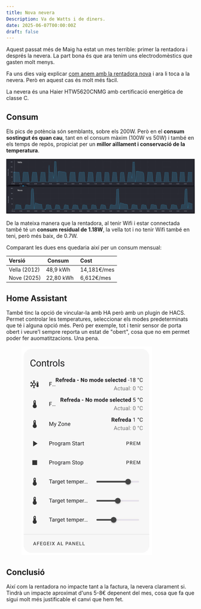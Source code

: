 ```yaml
---
title: Nova nevera
Description: Va de Watts i de diners.
date: 2025-06-07T00:00:00Z
draft: false
---
```

Aquest passat més de Maig ha estat un mes terrible: primer la rentadora i després la nevera. La part bona és que ara tenim uns electrodomèstics que gasten molt menys.

Fa uns dies vaig explicar [com anem amb la rentadora nova](/blog/consum-rentadora) i ara li toca a la nevera. Però en 
aquest cas és molt més fàcil.

La nevera és una Haier HTW5620CNMG amb certificació energètica de classe C.
## Consum

Els pics de potència són semblants, sobre els 200W. Però en el **consum sostingut és quan cau**, tant en el consum màxim (100W vs 50W) i també en els temps de repòs, propiciat per un **millor aïllament i conservació de la temperatura**.

<img src="consum-nevera.webp" alt="Consum neveres" style="max-width: 100%" />

De la mateixa manera que la rentadora, al tenir Wifi i estar connectada també té un **consum residual de 1.18W**, la vella tot i no tenir Wifi també en teni, però més baix, de 0.7W.

Comparant les dues ens quedaria així per un consum mensual:

| Versió | Consum | Cost
| :-------- | :------- | :------- |
| Vella (2012) | 48,9 kWh | 14,181€/mes
| Nove (2025) | 22,80 kWh | 6,612€/mes

## Home Assistant

També tinc la opció de vincular-la amb HA però amb un plugin de HACS. Permet controlar les temperatures, seleccionar els modes predeterminats que té i alguna opció més. Però per exemple, tot i tenir sensor de porta obert i veure'l sempre reporta un estat de "obert", cosa que no em permet poder fer auomatitzacions. Una pena.


<figure>
	<img src="ha-nevera.webp" alt="HA nevera" style="max-width: 350px" />
</figure>

## Conclusió

Així com la rentadora no impacte tant a la factura, la nevera clarament si. Tindrà un impacte aproximat d'uns 5-8€ depenent del mes, cosa que fa que sigui molt més justificable el canvi que hem fet.